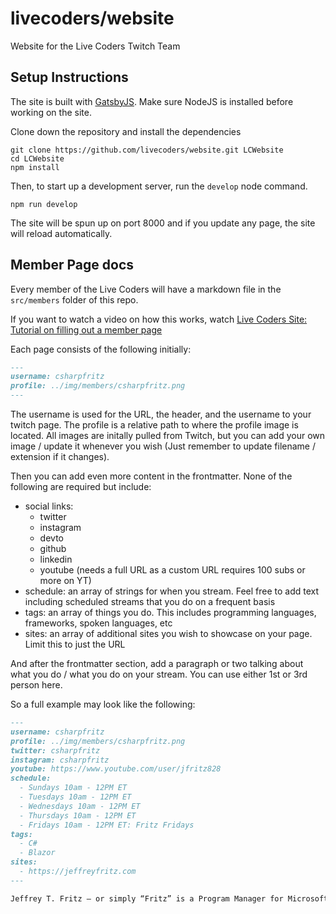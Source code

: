 # livecoders/website

Website for the Live Coders Twitch Team

## Setup Instructions

The site is built with [GatsbyJS](https://www.gatsbyjs.org/). Make sure NodeJS is installed before working on the site.

Clone down the repository and install the dependencies

```
git clone https://github.com/livecoders/website.git LCWebsite
cd LCWebsite
npm install
```

Then, to start up a development server, run the `develop` node command.

```
npm run develop
```

The site will be spun up on port 8000 and if you update any page, the site will reload automatically.

## Member Page docs

Every member of the Live Coders will have a markdown file in the `src/members` folder of this repo.

If you want to watch a video on how this works, watch [Live Coders Site: Tutorial on filling out a member page](https://www.youtube.com/watch?v=yLjGvOb6eX0)

Each page consists of the following initially:

```markdown
---
username: csharpfritz
profile: ../img/members/csharpfritz.png
---
```

The username is used for the URL, the header, and the username to your twitch page. The profile is a relative path to where the profile image is located. All images are initally pulled from Twitch, but you can add your own image / update it whenever you wish (Just remember to update filename / extension if it changes).

Then you can add even more content in the frontmatter. None of the following are required but include:

- social links:
  - twitter
  - instagram
  - devto
  - github
  - linkedin
  - youtube (needs a full URL as a custom URL requires 100 subs or more on YT)
- schedule: an array of strings for when you stream. Feel free to add text including scheduled streams that you do on a frequent basis
- tags: an array of things you do. This includes programming languages, frameworks, spoken languages, etc
- sites: an array of additional sites you wish to showcase on your page. Limit this to just the URL

And after the frontmatter section, add a paragraph or two talking about what you do / what you do on your stream. You can use either 1st or 3rd person here.

So a full example may look like the following:

```markdown
---
username: csharpfritz
profile: ../img/members/csharpfritz.png
twitter: csharpfritz
instagram: csharpfritz
youtube: https://www.youtube.com/user/jfritz828
schedule:
  - Sundays 10am - 12PM ET
  - Tuesdays 10am - 12PM ET
  - Wednesdays 10am - 12PM ET
  - Thursdays 10am - 12PM ET
  - Fridays 10am - 12PM ET: Fritz Fridays
tags:
  - C#
  - Blazor
sites:
  - https://jeffreyfritz.com
---

Jeffrey T. Fritz – or simply “Fritz” is a Program Manager for Microsoft on the ASP.NET and .NET Community Outreach teams...
```
